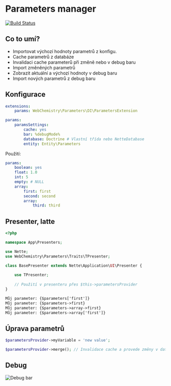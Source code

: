 # Parameters manager

[![Build Status](https://travis-ci.org/WebChemistry/Parameters.svg?branch=master)](https://travis-ci.org/WebChemistry/Parameters)

## Co to umí?
- Importovat výchozí hodnoty parametrů z konfigu.
- Cache parametrů z databáze
- Invalidaci cache parameterů při změně nebo v debug baru
- Import změněných parametrů
- Zobrazit aktuální a výchozí hodnoty v debug baru
- Import nových parametrů z debug baru

## Konfigurace

```yaml
extensions:
    params: WebChemistry\Parameters\DI\ParametersExtension

params:
    paramsSettings:
        cache: yes
        bar: %debugMode%
        database: Doctrine # Vlastní třída nebo NetteDatabase
        entity: Entity\Parameters
```

Použití:
```yaml
params:
    boolean: yes
    float: 1.0
    int: 5
    empty: # NULL
    array:
        first: first
        second: second
        array:
            third: third
```

## Presenter, latte

```php
<?php

namespace App\Presenters;

use Nette;
use WebChemistry\Parameters\Traits\TPresenter;

class BasePresenter extends Nette\Application\UI\Presenter {
    
    use TPresenter;
    
    // Použití v presenteru přes $this->parametersProvider
}
```

```html
Můj parameter: {$parameters['first']}
Můj parameter: {$parameters->first}
Můj parameter: {$parameters->array->first}
Můj parameter: {$parameters->array['first']}
```

## Úprava parametrů

```php
$parametersProvider->myVariable = 'new value';

$parametersProvider->merge(); // Invalidace cache a provede změny v databazi
```

## Debug
![Debug bar](https://ctrlv.cz/shots/2016/01/06/5x5z.png "Debug bar")
